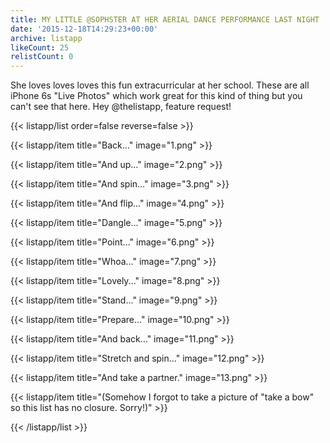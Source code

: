 ```yaml
---
title: MY LITTLE @SOPHSTER AT HER AERIAL DANCE PERFORMANCE LAST NIGHT
date: '2015-12-18T14:29:23+00:00'
archive: listapp
likeCount: 25
relistCount: 0
---
```


She loves loves loves this fun extracurricular at her school. These are all iPhone 6s "Live Photos" which work great for this kind of thing but you can't see that here. Hey @thelistapp, feature request!

{{< listapp/list order=false reverse=false >}}

   {{< listapp/item title="Back..."
      image="1.png" >}}

   {{< listapp/item title="And up..."
      image="2.png" >}}

   {{< listapp/item title="And spin..."
      image="3.png" >}}

   {{< listapp/item title="And flip..."
      image="4.png" >}}

   {{< listapp/item title="Dangle..."
      image="5.png" >}}

   {{< listapp/item title="Point..."
      image="6.png" >}}

   {{< listapp/item title="Whoa..."
      image="7.png" >}}

   {{< listapp/item title="Lovely..."
      image="8.png" >}}

   {{< listapp/item title="Stand..."
      image="9.png" >}}

   {{< listapp/item title="Prepare..."
      image="10.png" >}}

   {{< listapp/item title="And back..."
      image="11.png" >}}

   {{< listapp/item title="Stretch and spin..."
      image="12.png" >}}

   {{< listapp/item title="And take a partner."
      image="13.png" >}}

   {{< listapp/item title="(Somehow I forgot to take a picture of \"take a bow\" so this list has no closure. Sorry!)" >}}

{{< /listapp/list >}}
